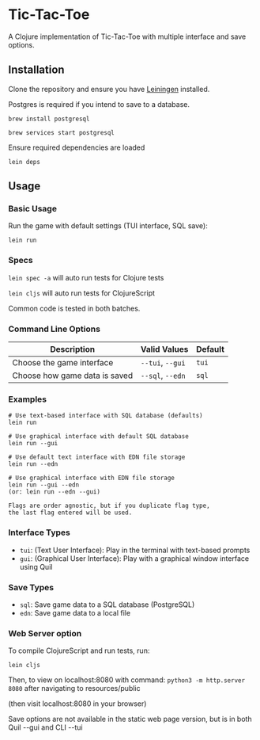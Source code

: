 # Tic-Tac-Toe

A Clojure implementation of Tic-Tac-Toe with multiple interface and save options.

## Installation

Clone the repository and ensure you have [Leiningen](https://leiningen.org/) installed.

Postgres is required if you intend to save to a database. 

`brew install postgresql`

`brew services start postgresql`

Ensure required dependencies are loaded 

`lein deps`

## Usage

### Basic Usage

Run the game with default settings (TUI interface, SQL save):

`
lein run
`

### Specs
`lein spec -a`
will auto run tests for Clojure tests

`lein cljs`
will auto run tests for ClojureScript 

Common code is tested in both batches.


### Command Line Options

| Description | Valid Values         | Default |
|-------------|----------------------|---------|
| Choose the game interface | `--tui`, `--gui`     | `tui` |
| Choose how game data is saved | `--sql`, `--edn`     | `sql` |

### Examples

```
# Use text-based interface with SQL database (defaults)
lein run

# Use graphical interface with default SQL database
lein run --gui

# Use default text interface with EDN file storage
lein run --edn

# Use graphical interface with EDN file storage
lein run --gui --edn
(or: lein run --edn --gui)

Flags are order agnostic, but if you duplicate flag type, 
the last flag entered will be used.
```

### Interface Types

- `tui`: (Text User Interface): Play in the terminal with text-based prompts
- `gui`: (Graphical User Interface): Play with a graphical window interface using Quil

### Save Types

- `sql`: Save game data to a SQL database (PostgreSQL)
- `edn`: Save game data to a local file

### Web Server option
To compile ClojureScript and run tests, run: 

`lein cljs`

Then, to view on localhost:8080 with command: 
`python3 -m http.server 8080`
after navigating to resources/public

(then visit localhost:8080 in your browser)

Save options are not available in the static web page version, but is 
in both Quil --gui and CLI --tui

